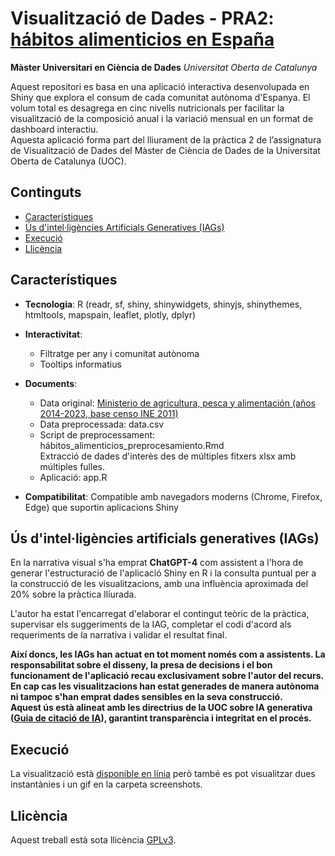 # Visualització de Dades - PRA2: [hábitos alimenticios en España](http://e26vc3-eric-farran.shinyapps.io/PRA2)

**Màster Universitari en Ciència de Dades**
*Universitat Oberta de Catalunya*

Aquest repositori es basa en una aplicació interactiva desenvolupada en Shiny que explora el consum de cada comunitat autònoma d'Espanya. El volum total es desagrega en cinc nivells nutricionals per facilitar la visualització de la composició anual i la variació mensual en un format de dashboard interactiu.<br>
Aquesta aplicació forma part del lliurament de la pràctica 2 de l’assignatura de Visualització de Dades del Màster de Ciència de Dades de la Universitat Oberta de Catalunya (UOC).

## Continguts

- [Característiques](#característiques)
- [Ús d'intel·ligències Artificials Generatives (IAGs)](#ús-d'intel·ligències-artificials-generatives-(IAGs))
- [Execució](#execució)
- [Llicència](#llicència)

## Característiques

- **Tecnologia**: R (readr, sf, shiny, shinywidgets, shinyjs, shinythemes, htmltools, mapspain, leaflet, plotly, dplyr)
- **Interactivitat**:
  - Filtratge per any i comunitat autònoma
  - Tooltips informatius
- **Documents**:
  - Data original: [Ministerio de agricultura, pesca y alimentación (años 2014-2023, base censo INE 2011)](https://www.mapa.gob.es/es/alimentacion/temas/consumo-tendencias/panel-de-consumo-alimentario/series-anuales/default.aspx)
  - Data preprocessada: data.csv
  - Script de preprocessament: hábitos_alimenticios_preprocesamiento.Rmd
    <br>Extracció de dades d'interès des de múltiples fitxers xlsx amb múltiples fulles.
  - Aplicació: app.R

- **Compatibilitat**: Compatible amb navegadors moderns (Chrome, Firefox, Edge) que suportin aplicacions Shiny

## Ús d'intel·ligències artificials generatives (IAGs)

En la narrativa visual s'ha emprat **ChatGPT-4** com assistent a l'hora de generar l'estructuració de l'aplicació Shiny en R i la consulta puntual per a la construcció de les visualitzacions, amb una influència aproximada del 20% sobre la pràctica lliurada.

L'autor ha estat l'encarregat d'elaborar el contingut teòric de la pràctica, supervisar els suggeriments de la IAG, completar el codi d'acord als requeriments de la narrativa i validar el resultat final.<br>

**Així doncs, les IAGs han actuat en tot moment només com a assistents. La responsabilitat sobre el disseny, la presa de decisions i el bon funcionament de l'aplicació recau exclusivament sobre l'autor del recurs.<br>
En cap cas les visualitzacions han estat generades de manera autònoma ni tampoc s'han emprat dades sensibles en la seva construcció.<br>
Aquest ús està alineat amb les directrius de la UOC sobre IA generativa ([Guia de citació de IA](https://openaccess.uoc.edu/bitstream/10609/148823/1/U2_17_GuiaCitarIA_CAT.pdf)), garantint transparència i integritat en el procés.**

## Execució

La visualització està [disponible en línia](http://e26vc3-eric-farran.shinyapps.io/PRA2) però també es pot visualitzar dues instantànies i un gif en la carpeta screenshots.

## Llicència

Aquest treball està sota llicència [GPLv3](https://www.gnu.org/licenses/gpl-3.0.html).
